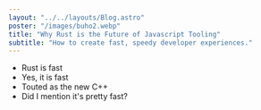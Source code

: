 ```yaml
---
layout: "../../layouts/Blog.astro"
poster: "/images/buho2.webp"
title: "Why Rust is the Future of Javascript Tooling"
subtitle: "How to create fast, speedy developer experiences."
---
```


- Rust is fast
- Yes, it is fast
- Touted as the new C++
- Did I mention it's pretty fast?